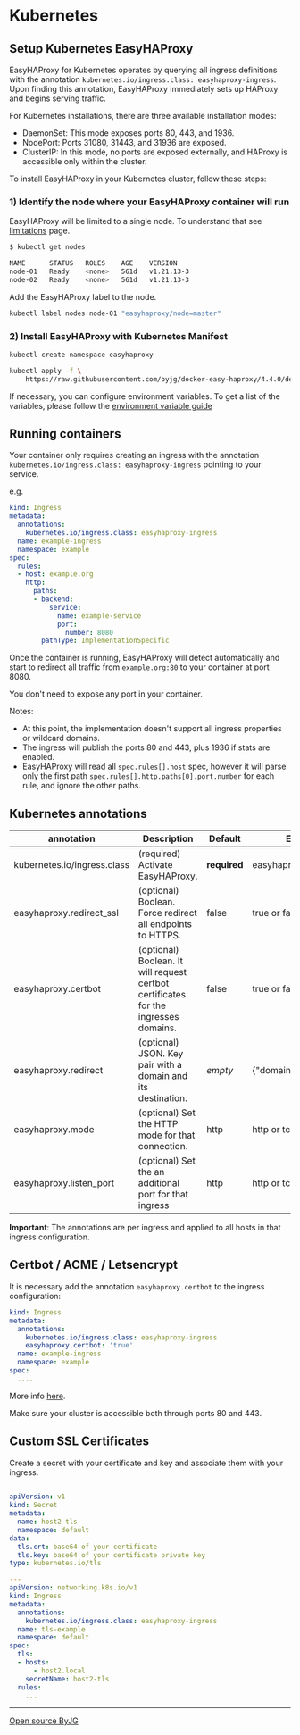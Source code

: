 # Kubernetes

## Setup Kubernetes EasyHAProxy

EasyHAProxy for Kubernetes operates by querying all ingress definitions with the annotation 
`kubernetes.io/ingress.class: easyhaproxy-ingress`. Upon finding this annotation, 
EasyHAProxy immediately sets up HAProxy and begins serving traffic.

For Kubernetes installations, there are three available installation modes:
- DaemonSet: This mode exposes ports 80, 443, and 1936.
- NodePort: Ports 31080, 31443, and 31936 are exposed.
- ClusterIP: In this mode, no ports are exposed externally, and HAProxy is accessible only 
  within the cluster.

To install EasyHAProxy in your Kubernetes cluster, follow these steps:


### 1) Identify the node where your EasyHAProxy container will run

EasyHAProxy will be limited to a single node. To understand that see [limitations](limitations.md) page.

```bash
$ kubectl get nodes

NAME      STATUS   ROLES    AGE    VERSION
node-01   Ready    <none>   561d   v1.21.13-3
node-02   Ready    <none>   561d   v1.21.13-3
```

Add the EasyHAProxy label to the node.

```bash
kubectl label nodes node-01 "easyhaproxy/node=master"
```

### 2) Install EasyHAProxy with Kubernetes Manifest

```bash
kubectl create namespace easyhaproxy

kubectl apply -f \
    https://raw.githubusercontent.com/byjg/docker-easy-haproxy/4.4.0/deploy/kubernetes/easyhaproxy-daemonset.yml
```

If necessary, you can configure environment variables. To get a list of the variables, please follow the [environment variable guide](environment-variable.md)

## Running containers

Your container only requires creating an ingress with the annotation `kubernetes.io/ingress.class: easyhaproxy-ingress` pointing to your service.

e.g.

```yaml
kind: Ingress
metadata:
  annotations:
    kubernetes.io/ingress.class: easyhaproxy-ingress
  name: example-ingress
  namespace: example
spec:
  rules:
  - host: example.org
    http:
      paths:
      - backend:
          service:
            name: example-service
            port:
              number: 8080
        pathType: ImplementationSpecific
```

Once the container is running, EasyHAProxy will detect automatically and start to redirect all traffic from `example.org:80` to your container at port 8080.

You don't need to expose any port in your container.

Notes:

- At this point, the implementation doesn't support all ingress properties or wildcard domains.
- The ingress will publish the ports 80 and 443, plus 1936 if stats are enabled.
- EasyHAProxy will read all `spec.rules[].host` spec, however it will parse only the first path `spec.rules[].http.paths[0].port.number` for each rule, and ignore the other paths.

## Kubernetes annotations

| annotation                       | Description                                                                         | Default      | Example                    |
|----------------------------------|-------------------------------------------------------------------------------------|--------------|----------------------------|
| kubernetes.io/ingress.class      | (required) Activate EasyHAProxy.                                                    | **required** | easyhaproxy-ingress        |
| easyhaproxy.redirect_ssl         | (optional) Boolean. Force redirect all endpoints to HTTPS.                          | false        | true or false              |
| easyhaproxy.certbot              | (optional) Boolean. It will request certbot certificates for the ingresses domains. | false        | true or false              |
| easyhaproxy.redirect             | (optional) JSON. Key pair with a domain and its destination.                        | *empty*      | \{"domain":"redirect_url"} |
| easyhaproxy.mode                 | (optional) Set the HTTP mode for that connection.                                   | http         | http or tcp                |
| easyhaproxy.listen_port          | (optional) Set the an additional port for that ingress                              | http         | http or tcp                |

**Important**: The annotations are per ingress and applied to all hosts in that ingress configuration.

## Certbot / ACME / Letsencrypt

It is necessary add the annotation `easyhaproxy.certbot` to the ingress configuration:

```yaml
kind: Ingress
metadata:
  annotations:
    kubernetes.io/ingress.class: easyhaproxy-ingress
    easyhaproxy.certbot: 'true'
  name: example-ingress
  namespace: example
spec:
  ....
```

More info [here](acme.md).

Make sure your cluster is accessible both through ports 80 and 443. 

## Custom SSL Certificates

Create a secret with your certificate and key and associate them with your ingress.

```yaml
---
apiVersion: v1
kind: Secret
metadata:
  name: host2-tls
  namespace: default
data:
  tls.crt: base64 of your certificate
  tls.key: base64 of your certificate private key
type: kubernetes.io/tls

---
apiVersion: networking.k8s.io/v1
kind: Ingress
metadata:
  annotations:
    kubernetes.io/ingress.class: easyhaproxy-ingress
  name: tls-example
  namespace: default
spec:
  tls:
  - hosts:
      - host2.local
    secretName: host2-tls
  rules:
    ...
```

----
[Open source ByJG](http://opensource.byjg.com)